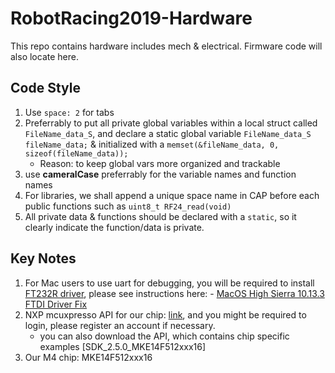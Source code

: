 # RobotRacing2019-Hardware
This repo contains hardware includes mech &amp; electrical. Firmware code will also locate here.

## Code Style
1. Use `space: 2` for tabs
2. Preferrably to put all private global variables within a local struct called `FileName_data_S`, and declare a static global variable `FileName_data_S fileName_data;` & initialized with a `memset(&fileName_data, 0, sizeof(fileName_data));` 
    - Reason: to keep global vars more organized and trackable
3. use **cameralCase** preferrably for the variable names and function names
4. For libraries, we shall append a unique space name in CAP before each public functions such as `uint8_t RF24_read(void)`
5. All private data & functions should be declared with a `static`, so it clearly indicate the function/data is private.

## Key Notes
1. For Mac users to use uart for debugging, you will be required to install [FT232R driver](https://www.ftdichip.com/Drivers/VCP.htm), please see instructions here: - [MacOS High Sierra 10.13.3 FTDI Driver Fix](https://superuser.com/questions/1135730/how-to-release-reset-serial-port-ftdi-devices-mac-osx)
2. NXP mcuxpresso API for our chip: [link](https://mcuxpresso.nxp.com/api_doc/dev/1008/group__lpspi__driver.html#ae03069cfdcf680ee5fd81e077b81bc18), and you might be required to login, please register an account if necessary.
    - you can also download the API, which contains chip specific examples \[SDK_2.5.0_MKE14F512xxx16\]
3. Our M4 chip: MKE14F512xxx16
  
